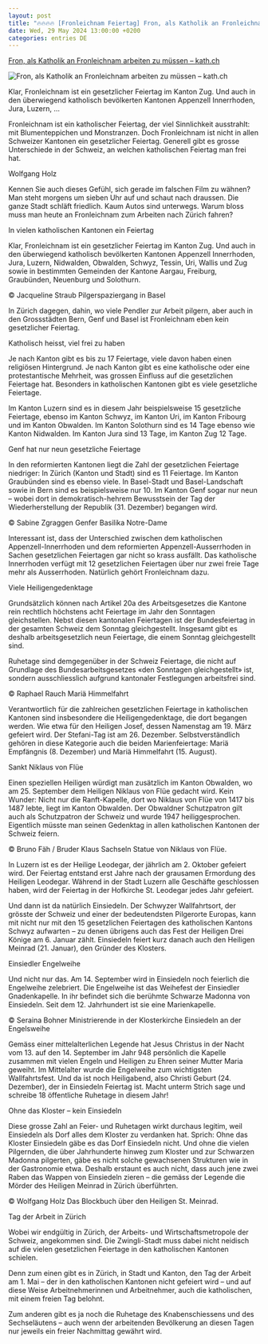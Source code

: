 ```yaml
---
layout: post
title: "🔥🔥🔥🔥 [Fronleichnam Feiertag] Fron, als Katholik an Fronleichnam arbeiten zu müssen – kath.ch"
date: Wed, 29 May 2024 13:00:00 +0200
categories: entries DE
---
```

[Fron, als Katholik an Fronleichnam arbeiten zu müssen – kath.ch](https://www.kath.ch/newsd/von-der-fremden-fron-als-katholik-an-fronleichnam-arbeiten-zu-muessen/)

![Fron, als Katholik an Fronleichnam arbeiten zu müssen – kath.ch](https://www.kath.ch/wp-content/uploads/sites/2/2023/06/Weihbischof-Stuebi-Monstranz-c-regula-pfeifer_DSC0905.jpg)

Klar, Fronleichnam ist ein gesetzlicher Feiertag im Kanton Zug. Und auch in den überwiegend katholisch bevölkerten Kantonen Appenzell Innerrhoden, Jura, Luzern, ...

Fronleichnam ist ein katholischer Feiertag, der viel Sinnlichkeit ausstrahlt: mit Blumenteppichen und Monstranzen. Doch Fronleichnam ist nicht in allen Schweizer Kantonen ein gesetzlicher Feiertag. Generell gibt es grosse Unterschiede in der Schweiz, an welchen katholischen Feiertag man frei hat.

Wolfgang Holz

Kennen Sie auch dieses Gefühl, sich gerade im falschen Film zu wähnen? Man steht morgens um sieben Uhr auf und schaut nach draussen. Die ganze Stadt schläft friedlich. Kaum Autos sind unterwegs. Warum bloss muss man heute an Fronleichnam zum Arbeiten nach Zürich fahren?

In vielen katholischen Kantonen ein Feiertag

Klar, Fronleichnam ist ein gesetzlicher Feiertag im Kanton Zug. Und auch in den überwiegend katholisch bevölkerten Kantonen Appenzell Innerrhoden, Jura, Luzern, Nidwalden, Obwalden, Schwyz, Tessin, Uri, Wallis und Zug sowie in bestimmten Gemeinden der Kantone Aargau, Freiburg, Graubünden, Neuenburg und Solothurn.

© Jacqueline Straub Pilgerspaziergang in Basel

In Zürich dagegen, dahin, wo viele Pendler zur Arbeit pilgern, aber auch in den Grossstädten Bern, Genf und Basel ist Fronleichnam eben kein gesetzlicher Feiertag.

Katholisch heisst, viel frei zu haben

Je nach Kanton gibt es bis zu 17 Feiertage, viele davon haben einen religiösen Hintergrund. Je nach Kanton gibt es eine katholische oder eine protestantische Mehrheit, was grossen Einfluss auf die gesetzlichen Feiertage hat. Besonders in katholischen Kantonen gibt es viele gesetzliche Feiertage.

Im Kanton Luzern sind es in diesem Jahr beispielsweise 15 gesetzliche Feiertage, ebenso im Kanton Schwyz, im Kanton Uri, im Kanton Fribourg und im Kanton Obwalden. Im Kanton Solothurn sind es 14 Tage ebenso wie Kanton Nidwalden. Im Kanton Jura sind 13 Tage, im Kanton Zug 12 Tage.

Genf hat nur neun gesetzliche Feiertage

In den reformierten Kantonen liegt die Zahl der gesetzlichen Feiertage niedriger: In Zürich (Kanton und Stadt) sind es 11 Feiertage. Im Kanton Graubünden sind es ebenso viele. In Basel-Stadt und Basel-Landschaft sowie in Bern sind es beispielsweise nur 10. Im Kanton Genf sogar nur neun – wobei dort in demokratisch-hehrem Bewusstsein der Tag der Wiederherstellung der Republik (31. Dezember) begangen wird.

© Sabine Zgraggen Genfer Basilika Notre-Dame

Interessant ist, dass der Unterschied zwischen dem katholischen Appenzell-Innerrhoden und dem reformierten Appenzell-Ausserrhoden in Sachen gesetzlichen Feiertagen gar nicht so krass ausfällt. Das katholische Innerrhoden verfügt mit 12 gesetzlichen Feiertagen über nur zwei freie Tage mehr als Ausserrhoden. Natürlich gehört Fronleichnam dazu.

Viele Heiligengedenktage

Grundsätzlich können nach Artikel 20a des Arbeitsgesetzes die Kantone rein rechtlich höchstens acht Feiertage im Jahr den Sonntagen gleichstellen. Nebst diesen kantonalen Feiertagen ist der Bundesfeiertag in der gesamten Schweiz dem Sonntag gleichgestellt. Insgesamt gibt es deshalb arbeitsgesetzlich neun Feiertage, die einem Sonntag gleichgestellt sind.

Ruhetage sind demgegenüber in der Schweiz Feiertage, die nicht auf Grundlage des Bundesarbeitsgesetzes «den Sonntagen gleichgestellt» ist, sondern ausschliesslich aufgrund kantonaler Festlegungen arbeitsfrei sind.

© Raphael Rauch Mariä Himmelfahrt

Verantwortlich für die zahlreichen gesetzlichen Feiertage in katholischen Kantonen sind insbesondere die Heiligengedenktage, die dort begangen werden. Wie etwa für den Heiligen Josef, dessen Namenstag am 19. März gefeiert wird. Der Stefani-Tag ist am 26. Dezember. Selbstverständlich gehören in diese Kategorie auch die beiden Marienfeiertage: Mariä Empfängnis (8. Dezember) und Mariä Himmelfahrt (15. August).

Sankt Niklaus von Flüe

Einen speziellen Heiligen würdigt man zusätzlich im Kanton Obwalden, wo am 25. September dem Heiligen Niklaus von Flüe gedacht wird. Kein Wunder: Nicht nur die Ranft-Kapelle, dort wo Niklaus von Flüe von 1417 bis 1487 lebte, liegt im Kanton Obwalden. Der Obwaldner Schutzpatron gilt auch als Schutzpatron der Schweiz und wurde 1947 heiliggesprochen. Eigentlich müsste man seinen Gedenktag in allen katholischen Kantonen der Schweiz feiern.

© Bruno Fäh / Bruder Klaus Sachseln Statue von Niklaus von Flüe.

In Luzern ist es der Heilige Leodegar, der jährlich am 2. Oktober gefeiert wird. Der Feiertag entstand erst Jahre nach der grausamen Ermordung des Heiligen Leodegar. Während in der Stadt Luzern alle Geschäfte geschlossen haben, wird der Feiertag in der Hofkirche St. Leodegar jedes Jahr gefeiert.

Und dann ist da natürlich Einsiedeln. Der Schwyzer Wallfahrtsort, der grösste der Schweiz und einer der bedeutendsten Pilgerorte Europas, kann mit nicht nur mit den 15 gesetzlichen Feiertagen des katholischen Kantons Schwyz aufwarten – zu denen übrigens auch das Fest der Heiligen Drei Könige am 6. Januar zählt. Einsiedeln feiert kurz danach auch den Heiligen Meinrad (21. Januar), den Gründer des Klosters.

Einsiedler Engelweihe

Und nicht nur das. Am 14. September wird in Einsiedeln noch feierlich die Engelweihe zelebriert. Die Engelweihe ist das Weihefest der Einsiedler Gnadenkapelle. In ihr befindet sich die berühmte Schwarze Madonna von Einsiedeln. Seit dem 12. Jahrhundert ist sie eine Marienkapelle.

© Seraina Bohner Ministrierende in der Klosterkirche Einsiedeln an der Engelsweihe

Gemäss einer mittelalterlichen Legende hat Jesus Christus in der Nacht vom 13. auf den 14. September im Jahr 948 persönlich die Kapelle zusammen mit vielen Engeln und Heiligen zu Ehren seiner Mutter Maria geweiht. Im Mittelalter wurde die Engelweihe zum wichtigsten Wallfahrtsfest. Und da ist noch Heiligabend, also Christi Geburt (24. Dezember), der in Einsiedeln Feiertag ist. Macht unterm Strich sage und schreibe 18 öffentliche Ruhetage in diesem Jahr!

Ohne das Kloster – kein Einsiedeln

Diese grosse Zahl an Feier- und Ruhetagen wirkt durchaus legitim, weil Einsiedeln als Dorf alles dem Kloster zu verdanken hat. Sprich: Ohne das Kloster Einsiedeln gäbe es das Dorf Einsiedeln nicht. Und ohne die vielen Pilgernden, die über Jahrhunderte hinweg zum Kloster und zur Schwarzen Madonna pilgerten, gäbe es nicht solche gewachsenen Strukturen wie in der Gastronomie etwa. Deshalb erstaunt es auch nicht, dass auch jene zwei Raben das Wappen von Einsiedeln zieren – die gemäss der Legende die Mörder des Heiligen Meinrad in Zürich überführten.

© Wolfgang Holz Das Blockbuch über den Heiligen St. Meinrad.

Tag der Arbeit in Zürich

Wobei wir endgültig in Zürich, der Arbeits- und Wirtschaftsmetropole der Schweiz, angekommen sind. Die Zwingli-Stadt muss dabei nicht neidisch auf die vielen gesetzlichen Feiertage in den katholischen Kantonen schielen.

Denn zum einen gibt es in Zürich, in Stadt und Kanton, den Tag der Arbeit am 1. Mai – der in den katholischen Kantonen nicht gefeiert wird – und auf diese Weise Arbeitnehmerinnen und Arbeitnehmer, auch die katholischen, mit einem freien Tag belohnt.

Zum anderen gibt es ja noch die Ruhetage des Knabenschiessens und des Sechseläutens – auch wenn der arbeitenden Bevölkerung an diesen Tagen nur jeweils ein freier Nachmittag gewährt wird.

